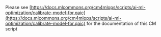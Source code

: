 Please see [https://docs.mlcommons.org/cm4mlops/scripts/ai-ml-optimization/calibrate-model-for.qaic](https://docs.mlcommons.org/cm4mlops/scripts/ai-ml-optimization/calibrate-model-for.qaic) for the documentation of this CM script
